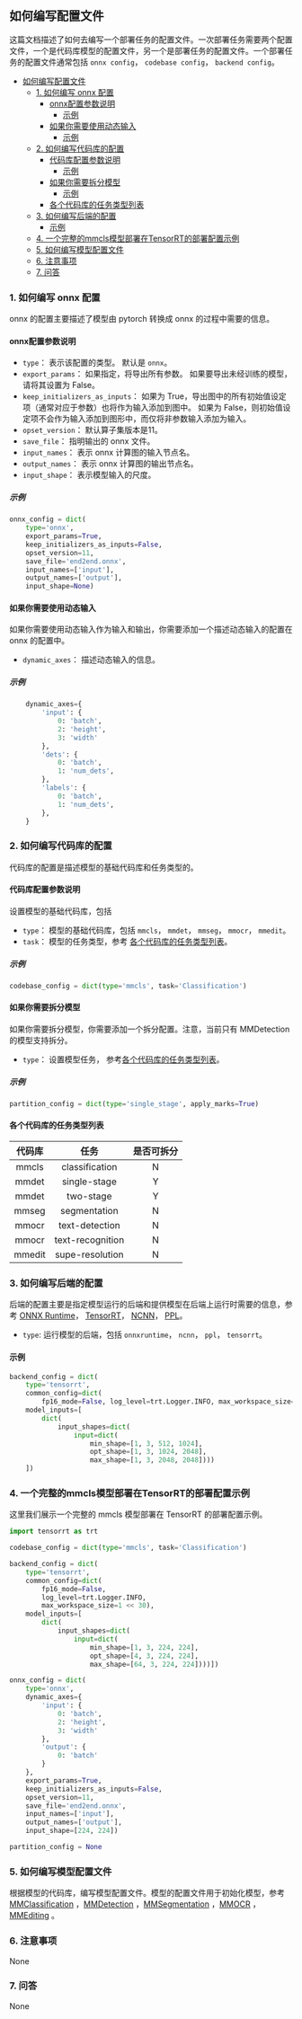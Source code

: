 ## 如何编写配置文件

这篇文档描述了如何去编写一个部署任务的配置文件。一次部署任务需要两个配置文件，一个是代码库模型的配置文件，另一个是部署任务的配置文件。一个部署任务的配置文件通常包括 `onnx config`， `codebase config`， `backend config`。

<!-- TOC -->

- [如何编写配置文件](#如何编写配置文件)
  - [1. 如何编写 onnx 配置](#1-如何编写-onnx-配置)
    - [onnx配置参数说明](#onnx配置参数说明)
      - [示例](#示例)
    - [如果你需要使用动态输入](#如果你需要使用动态输入)
      - [示例](#示例-1)
  - [2. 如何编写代码库的配置](#2-如何编写代码库的配置)
    - [代码库配置参数说明](#代码库配置参数说明)
      - [示例](#示例-2)
    - [如果你需要拆分模型](#如果你需要拆分模型)
      - [示例](#示例-3)
    - [各个代码库的任务类型列表](#各个代码库的任务类型列表)
  - [3. 如何编写后端的配置](#3-如何编写后端的配置)
    - [示例](#示例-4)
  - [4. 一个完整的mmcls模型部署在TensorRT的部署配置示例](#4-一个完整的mmcls模型部署在tensorrt的部署配置示例)
  - [5. 如何编写模型配置文件](#5-如何编写模型配置文件)
  - [6. 注意事项](#6-注意事项)
  - [7. 问答](#7-问答)

<!-- TOC -->

### 1. 如何编写 onnx 配置

onnx 的配置主要描述了模型由 pytorch 转换成 onnx 的过程中需要的信息。

#### onnx配置参数说明

- `type`： 表示该配置的类型。 默认是 `onnx`。
- `export_params`： 如果指定，将导出所有参数。 如果要导出未经训练的模型，请将其设置为 False。
- `keep_initializers_as_inputs`： 如果为 True，导出图中的所有初始值设定项（通常对应于参数）也将作为输入添加到图中。 如果为 False，则初始值设定项不会作为输入添加到图形中，而仅将非参数输入添加为输入。
- `opset_version`： 默认算子集版本是11。
- `save_file`： 指明输出的 onnx 文件。
- `input_names`： 表示 onnx 计算图的输入节点名。
- `output_names`： 表示 onnx 计算图的输出节点名。
- `input_shape`： 表示模型输入的尺度。

##### 示例

```python
onnx_config = dict(
    type='onnx',
    export_params=True,
    keep_initializers_as_inputs=False,
    opset_version=11,
    save_file='end2end.onnx',
    input_names=['input'],
    output_names=['output'],
    input_shape=None)
```

#### 如果你需要使用动态输入

如果你需要使用动态输入作为输入和输出，你需要添加一个描述动态输入的配置在 onnx 的配置中。

- `dynamic_axes`： 描述动态输入的信息。

##### 示例

```python
    dynamic_axes={
        'input': {
            0: 'batch',
            2: 'height',
            3: 'width'
        },
        'dets': {
            0: 'batch',
            1: 'num_dets',
        },
        'labels': {
            0: 'batch',
            1: 'num_dets',
        },
    }
```

### 2. 如何编写代码库的配置

代码库的配置是描述模型的基础代码库和任务类型的。

#### 代码库配置参数说明

设置模型的基础代码库，包括

- `type`： 模型的基础代码库，包括 `mmcls`， `mmdet`， `mmseg`， `mmocr`， `mmedit`。
- `task`： 模型的任务类型，参考 [各个代码库的任务类型列表](#各个代码库的任务类型列表)。

##### 示例

```python
codebase_config = dict(type='mmcls', task='Classification')
```

#### 如果你需要拆分模型

如果你需要拆分模型，你需要添加一个拆分配置。注意，当前只有 MMDetection 的模型支持拆分。

- `type`： 设置模型任务， 参考[各个代码库的任务类型列表](#各个代码库的任务类型列表)。

##### 示例

```python
partition_config = dict(type='single_stage', apply_marks=True)
```

#### 各个代码库的任务类型列表

|      代码库       |        任务       | 是否可拆分  |
| :--------------: | :--------------: | :-------: |
| mmcls            | classification   |     N     |
| mmdet            | single-stage     |     Y     |
| mmdet            | two-stage        |     Y     |
| mmseg            | segmentation     |     N     |
| mmocr            | text-detection   |     N     |
| mmocr            | text-recognition |     N     |
| mmedit           | supe-resolution  |     N     |

### 3. 如何编写后端的配置

后端的配置主要是指定模型运行的后端和提供模型在后端上运行时需要的信息，参考 [ONNX Runtime](../backends/onnxruntime.md)，  [TensorRT](../backends/tensorrt.md)，  [NCNN](../backends/ncnn.md)，  [PPL](../backends/ppl.md)。

- `type`: 运行模型的后端，包括 `onnxruntime`， `ncnn`， `ppl`， `tensorrt`。

#### 示例

```python
backend_config = dict(
    type='tensorrt',
    common_config=dict(
        fp16_mode=False, log_level=trt.Logger.INFO, max_workspace_size=1 << 30)
    model_inputs=[
        dict(
            input_shapes=dict(
                input=dict(
                    min_shape=[1, 3, 512, 1024],
                    opt_shape=[1, 3, 1024, 2048],
                    max_shape=[1, 3, 2048, 2048])))
    ])
```

### 4. 一个完整的mmcls模型部署在TensorRT的部署配置示例

这里我们展示一个完整的 mmcls 模型部署在 TensorRT 的部署配置示例。

```python
import tensorrt as trt

codebase_config = dict(type='mmcls', task='Classification')

backend_config = dict(
    type='tensorrt',
    common_config=dict(
        fp16_mode=False,
        log_level=trt.Logger.INFO,
        max_workspace_size=1 << 30),
    model_inputs=[
        dict(
            input_shapes=dict(
                input=dict(
                    min_shape=[1, 3, 224, 224],
                    opt_shape=[4, 3, 224, 224],
                    max_shape=[64, 3, 224, 224])))])

onnx_config = dict(
    type='onnx',
    dynamic_axes={
        'input': {
            0: 'batch',
            2: 'height',
            3: 'width'
        },
        'output': {
            0: 'batch'
        }
    },
    export_params=True,
    keep_initializers_as_inputs=False,
    opset_version=11,
    save_file='end2end.onnx',
    input_names=['input'],
    output_names=['output'],
    input_shape=[224, 224])

partition_config = None
```

### 5. 如何编写模型配置文件

根据模型的代码库，编写模型配置文件。模型的配置文件用于初始化模型，参考 [MMClassification](https://github.com/open-mmlab/mmclassification/blob/master/docs_zh-CN/tutorials/config.md) ，[MMDetection](https://github.com/open-mmlab/mmdetection/blob/master/docs_zh-CN/tutorials/config.md) ，[MMSegmentation](https://github.com/open-mmlab/mmsegmentation/blob/master/docs_zh-CN/tutorials/config.md) ，[MMOCR](https://github.com/open-mmlab/mmocr/tree/main/configs) ，[MMEditing](https://github.com/open-mmlab/mmediting/blob/master/docs_zh-CN/config.md) 。

### 6. 注意事项

None

### 7. 问答

None
